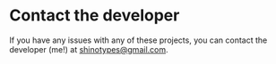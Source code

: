 # Contact the developer

If you have any issues with any of these projects, you can contact the developer (me!) at [shinotypes@gmail.com](mailto:shinotypes@gmail.com).